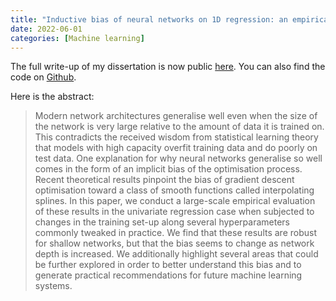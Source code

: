 ```yaml
---
title: "Inductive bias of neural networks on 1D regression: an empirical examination"
date: 2022-06-01
categories: [Machine learning]
---
```


The full write-up of my dissertation is now public [here](https://drive.google.com/file/d/10u8LjfHjnfsqv8Jtre90Ysf93LDHLDKt/view?usp=sharing). You can also find the code on [Github](https://github.com/inwaves/nn-inductive-bias-regression). 

Here is the abstract:

> Modern network architectures generalise well even when the size of the network is very large relative to the amount of data it is trained on. This contradicts the received wisdom from statistical learning theory that models with high capacity overfit training data and do poorly on test data. One explanation for why neural networks generalise so well comes in the form of an implicit bias of the optimisation process. Recent theoretical results pinpoint the bias of gradient descent optimisation toward a class of smooth functions called interpolating splines. In this paper, we conduct a large-scale empirical evaluation of these results in the univariate regression case when subjected to changes in the training set-up along several hyperparameters commonly tweaked in practice. We find that these results are robust for shallow networks, but that the bias seems to change as network depth is increased. We additionally highlight several areas that could be further explored in order to better understand this bias and to generate practical recommendations for future machine learning systems.

